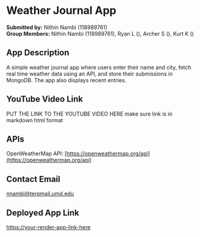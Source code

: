 # Weather Journal App

**Submitted by:** Nithin Nambi (118989761)  
**Group Members:** Nithin Nambi (118989761), Ryan L (), Archer S (), Kurt K ()


## App Description
A simple weather journal app where users enter their name and city, fetch real time weather data using an API, and store their submissions in MongoDB. The app also displays recent entries.


## YouTube Video Link  
PUT THE LINK TO THE YOUTUBE VIDEO HERE make sure link is in markdown html format


## APIs  
OpenWeatherMap API: [https://openweathermap.org/api](https://openweathermap.org/api)

## Contact Email  
nnambi@terpmail.umd.edu


## Deployed App Link  
[https://your-render-app-link-here](https://your-render-app-link-here)

